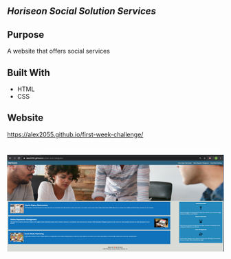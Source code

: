 ## _Horiseon Social Solution Services_

## Purpose
A website that offers social services

## Built With
* HTML
* CSS

## Website
https://alex2055.github.io/first-week-challenge/
#
![web page screenshot](assets/images/page-screen-shot.png)
